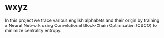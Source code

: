 # wxyz

In this project we trace various english alphabets and their origin by training a Neural Network using Convolutional Block-Chain Optimization (CBCO) to minimize centrality entropy. 

